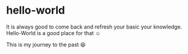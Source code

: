# hello-world
It is always good to come back and refresh your basic your knowledge.  
Hello-World is a good place for that :relaxed:

This is my journey to the past :laughing:
